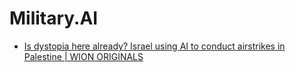 # Military.AI
- [Is dystopia here already? Israel using AI to conduct airstrikes in Palestine | WION ORIGINALS](https://youtu.be/Ft5iu5W9zGs)
